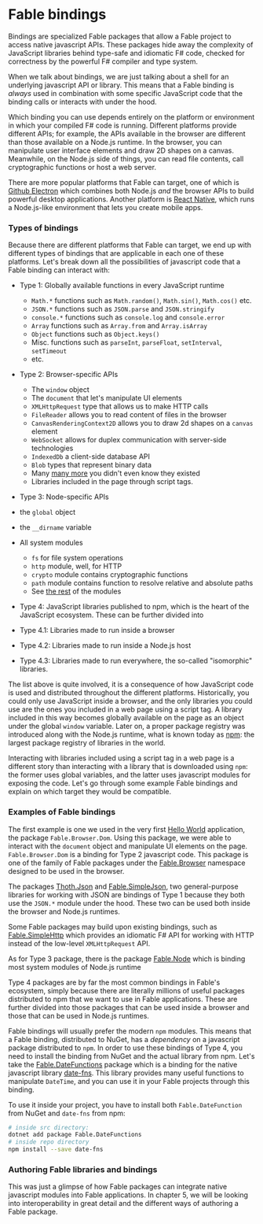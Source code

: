 # Fable bindings

Bindings are specialized Fable packages that allow a Fable project to access native javascript APIs. These packages hide away the complexity of JavaScript libraries behind type-safe and idiomatic F# code, checked for correctness by the powerful F# compiler and type system.

When we talk about bindings, we are just talking about a shell for an underlying javascript API or library. This means that a Fable binding is *always* used in combination with some specific JavaScript code that the binding calls or interacts with under the hood.

Which binding you can use depends entirely on the platform or environment in which your compiled F# code is running. Different platforms provide different APIs; for example, the APIs available in the browser are different than those available on a Node.js runtime. In the browser, you can manipulate user interface elements and draw 2D shapes on a canvas. Meanwhile, on the Node.js side of things, you can read file contents, call cryptographic functions or host a web server.

There are more popular platforms that Fable can target, one of which is [Github Electron](https://electronjs.org/) which combines both Node.js *and* the browser APIs to build powerful desktop applications. Another platform is [React Native](https://facebook.github.io/react-native/), which runs a Node.js-like environment that lets you create mobile apps.

### Types of bindings

Because there are different platforms that Fable can target, we end up with different types of bindings that are applicable in each one of these platforms. Let's break down all the possibilities of javascript code that a Fable binding can interact with:

 - Type 1: Globally available functions in every JavaScript runtime
   - `Math.*` functions such as `Math.random()`, `Math.sin()`, `Math.cos()` etc.
   - `JSON.*` functions such as `JSON.parse` and `JSON.stringify`
   - `console.*` functions such as `console.log` and `console.error`
   - `Array` functions such as `Array.from` and `Array.isArray`
   - `Object` functions such as `Object.keys()`
   - Misc. functions such as `parseInt`, `parseFloat`, `setInterval`, `setTimeout`
   - etc.

 - Type 2: Browser-specific APIs
   - The `window` object
   - The `document` that let's manipulate UI elements
   - `XMLHttpRequest` type that allows us to make HTTP calls
   - `FileReader` allows you to read content of files in the browser
   - `CanvasRenderingContext2D` allows you to draw 2d shapes on a `canvas` element
   - `WebSocket` allows for duplex communication with server-side technologies
   - `IndexedDb` a client-side database API
   - `Blob` types that represent binary data
   - Many [many more](https://developer.mozilla.org/en-US/docs/Web/API) you didn't even know they existed
   - Libraries included in the page through script tags.

 - Type 3: Node-specific APIs
  - the `global` object
  - the `__dirname` variable
  - All system modules
    - `fs` for file system operations
    - `http` module, well, for HTTP
    - `crypto` module contains cryptographic functions
    - `path` module contains function to resolve relative and absolute paths
    - See [the rest](https://nodejs.org/dist/latest/docs/api/) of the modules

 - Type 4: JavaScript libraries published to npm, which is the heart of the JavaScript ecosystem. These can be further divided into
  - Type 4.1: Libraries made to run inside a browser
  - Type 4.2: Libraries made to run inside a Node.js host
  - Type 4.3: Libraries made to run everywhere, the so-called "isomorphic" libraries.

The list above is quite involved, it is a consequence of how JavaScript code is used and distributed throughout the different platforms. Historically, you could only use JavaScript inside a browser, and the only libraries you could use are the ones you included in a web page using a script tag. A library included in this way becomes globally available on the page as an object under the global `window` variable. Later on, a proper package registry was introduced along with the Node.js runtime, what is known today as [npm](https://www.npmjs.com/): the largest package registry of libraries in the world.

Interacting with libraries included using a script tag in a web page is a different story than interacting with a library that is downloaded using `npm`: the former uses global variables, and the latter uses javascript modules for exposing the code.
Let's go through some example Fable bindings and explain on which target they would be compatible.

### Examples of Fable bindings

The first example is one we used in the very first [Hello World](hello-world.md) application, the package `Fable.Browser.Dom`. Using this package, we were able to interact with the `document` object and manipulate UI elements on the page. `Fable.Browser.Dom` is a binding for Type 2 javascript code. This package is one of the family of Fable packages under the [Fable.Browser](https://www.nuget.org/packages?q=Fable.Browser) namespace designed to be used in the browser.

The packages [Thoth.Json](https://github.com/thoth-org/Thoth.Json) and [Fable.SimpleJson](https://github.com/Zaid-Ajaj/Fable.SimpleJson), two general-purpose libraries for working with JSON are bindings of Type 1 because they both use the `JSON.*` module under the hood. These two can be used both inside the browser and Node.js runtimes.

<resolved-image source="/images/fable/type-one.png" />

Some Fable packages may build upon existing bindings, such as [Fable.SimpleHttp](https://github.com/Zaid-Ajaj/Fable.SimpleHttp) which provides an idiomatic F# API for working with HTTP instead of the low-level `XMLHttpRequest` API.

<resolved-image source="/images/fable/type-two.png" />

As for Type 3 package, there is the package [Fable.Node](https://github.com/fable-compiler/fable-node) which is binding most system modules of Node.js runtime

<resolved-image source="/images/fable/type-three.png" />

Type 4 packages are by far the most common bindings in Fable's ecosystem, simply because there are literally millions of useful packages distributed to npm that we want to use in Fable applications. These are further divided into those packages that can be used inside a browser and those that can be used in Node.js runtimes.

<resolved-image source="/images/fable/type-four.png" />

Fable bindings will usually prefer the modern `npm` modules. This means that a Fable binding, distributed to NuGet, has a *dependency* on a javascript package distributed to `npm`. In order to use these bindings of Type 4, you need to install the binding from NuGet and the actual library from npm. Let's take the [Fable.DateFunctions](https://github.com/Zaid-Ajaj/Fable.DateFunctions) package which is a binding for the native javascript library [date-fns](https://date-fns.org/). This library provides many useful functions to manipulate `DateTime`, and you can use it in your Fable projects through this binding.

To use it inside your project, you have to install both `Fable.DateFunction` from NuGet and `date-fns` from npm:

```bash
# inside src directory:
dotnet add package Fable.DateFunctions
# inside repo directory
npm install --save date-fns
```

### Authoring Fable libraries and bindings

This was just a glimpse of how Fable packages can integrate native javascript modules into Fable applications. In chapter 5, we will be looking into interoperability in great detail and the different ways of authoring a Fable package.
